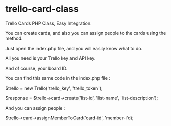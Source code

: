 trello-card-class
=================

Trello Cards PHP Class, Easy Integration.

You can create cards, and also you can assign people to the cards using the method.

Just open the index.php file, and you will easily know what to do.

All you need is your Trello key and API key.

And of course, your board ID.

You can find this same code in the index.php file :

$trello = new Trello('trello_key', 'trello_token');

$response = $trello->card->create('list-id', 'list-name', 'list-description');

And you can assign people :

$trello->card->assignMemberToCard('card-id', 'member-i'd);
